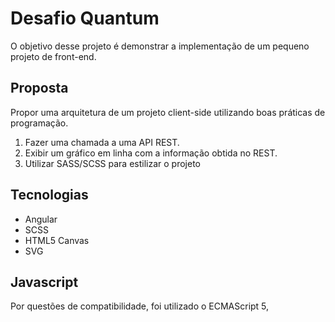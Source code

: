# Desafio Quantum
O objetivo desse projeto é demonstrar a implementação de um pequeno projeto de front-end.

## Proposta
Propor uma arquitetura de um projeto client-side utilizando boas práticas de programação.

1. Fazer uma chamada a uma API REST.
2. Exibir um gráfico em linha com a informação obtida no REST.
3. Utilizar SASS/SCSS para estilizar o projeto


## Tecnologias
* Angular
* SCSS
* HTML5 Canvas
* SVG

## Javascript
Por questões de compatibilidade, foi utilizado o ECMAScript 5,
